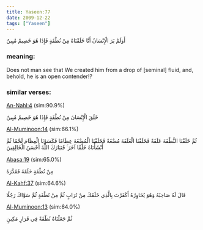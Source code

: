 ```yaml
---
title: Yaseen:77
date: 2009-12-22
tags: ["Yaseen"]
---
```

أَوَلَمْ يَرَ الْإِنْسَانُ أَنَّا خَلَقْنَاهُ مِنْ نُطْفَةٍ فَإِذَا هُوَ خَصِيمٌ مُبِينٌ
### meaning: 
Does not man see that We created him from a drop of [seminal] fluid, and, behold, he is an open contender!?
### similar verses: 

[An-Nahl:4](/16/4) (sim:90.9%)

خَلَقَ الْإِنْسَانَ مِنْ نُطْفَةٍ فَإِذَا هُوَ خَصِيمٌ مُبِينٌ

[Al-Muminoon:14](/23/14) (sim:66.1%)

ثُمَّ خَلَقْنَا النُّطْفَةَ عَلَقَةً فَخَلَقْنَا الْعَلَقَةَ مُضْغَةً فَخَلَقْنَا الْمُضْغَةَ عِظَامًا فَكَسَوْنَا الْعِظَامَ لَحْمًا ثُمَّ أَنْشَأْنَاهُ خَلْقًا آخَرَ ۚ فَتَبَارَكَ اللَّهُ أَحْسَنُ الْخَالِقِينَ

[Abasa:19](/80/19) (sim:65.0%)

مِنْ نُطْفَةٍ خَلَقَهُ فَقَدَّرَهُ

[Al-Kahf:37](/18/37) (sim:64.6%)

قَالَ لَهُ صَاحِبُهُ وَهُوَ يُحَاوِرُهُ أَكَفَرْتَ بِالَّذِي خَلَقَكَ مِنْ تُرَابٍ ثُمَّ مِنْ نُطْفَةٍ ثُمَّ سَوَّاكَ رَجُلًا

[Al-Muminoon:13](/23/13) (sim:64.0%)

ثُمَّ جَعَلْنَاهُ نُطْفَةً فِي قَرَارٍ مَكِينٍ
